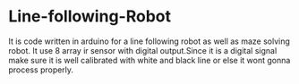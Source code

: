 # Line-following-Robot
It is code written in arduino for a line following robot as well as maze solving robot.
It use 8 array ir sensor with digital output.Since it is a digital signal make sure it is well calibrated with white and black line or else 
it wont gonna process properly.
